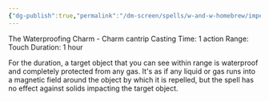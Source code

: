 ```yaml
---
{"dg-publish":true,"permalink":"/dm-screen/spells/w-and-w-homebrew/impervius/"}
---
```


The Waterproofing Charm - Charm cantrip 
Casting Time: 1 action 
Range: Touch 
Duration: 1 hour 

For the duration, a target object that you can see within range is waterproof and completely protected from any gas. It's as if any liquid or gas runs into a magnetic field around the object by which it is repelled, but the spell has no effect against solids impacting the target object.